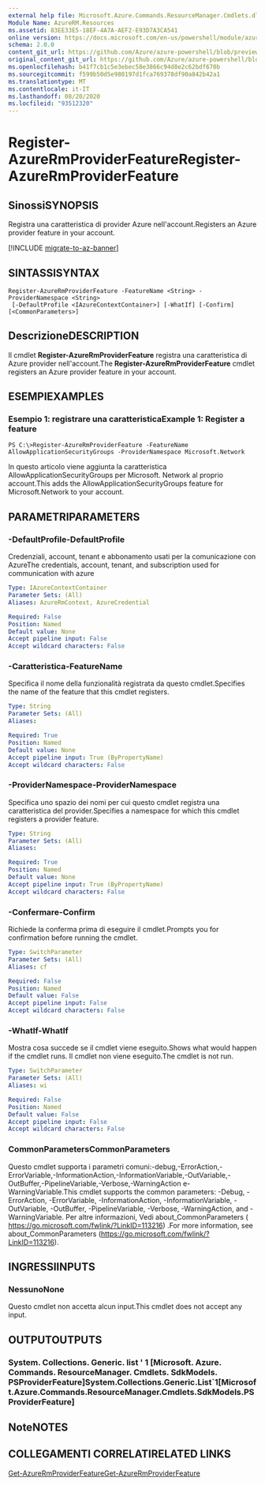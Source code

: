 ```yaml
---
external help file: Microsoft.Azure.Commands.ResourceManager.Cmdlets.dll-Help.xml
Module Name: AzureRM.Resources
ms.assetid: 83EE33E5-18EF-4A7A-AEF2-E93D7A3CA541
online version: https://docs.microsoft.com/en-us/powershell/module/azurerm.resources/register-azurermproviderfeature
schema: 2.0.0
content_git_url: https://github.com/Azure/azure-powershell/blob/preview/src/ResourceManager/Resources/Commands.Resources/help/Register-AzureRmProviderFeature.md
original_content_git_url: https://github.com/Azure/azure-powershell/blob/preview/src/ResourceManager/Resources/Commands.Resources/help/Register-AzureRmProviderFeature.md
ms.openlocfilehash: b41f7cb1c5e3ebec58e3866c94d8e2c62bdf670b
ms.sourcegitcommit: f599b50d5e980197d1fca769378df90a842b42a1
ms.translationtype: MT
ms.contentlocale: it-IT
ms.lasthandoff: 08/20/2020
ms.locfileid: "93512320"
---
```

# <span data-ttu-id="15d53-101">Register-AzureRmProviderFeature</span><span class="sxs-lookup"><span data-stu-id="15d53-101">Register-AzureRmProviderFeature</span></span>

## <span data-ttu-id="15d53-102">Sinossi</span><span class="sxs-lookup"><span data-stu-id="15d53-102">SYNOPSIS</span></span>
<span data-ttu-id="15d53-103">Registra una caratteristica di provider Azure nell'account.</span><span class="sxs-lookup"><span data-stu-id="15d53-103">Registers an Azure provider feature in your account.</span></span>

[!INCLUDE [migrate-to-az-banner](../../includes/migrate-to-az-banner.md)]

## <span data-ttu-id="15d53-104">SINTASSI</span><span class="sxs-lookup"><span data-stu-id="15d53-104">SYNTAX</span></span>

```
Register-AzureRmProviderFeature -FeatureName <String> -ProviderNamespace <String>
 [-DefaultProfile <IAzureContextContainer>] [-WhatIf] [-Confirm] [<CommonParameters>]
```

## <span data-ttu-id="15d53-105">Descrizione</span><span class="sxs-lookup"><span data-stu-id="15d53-105">DESCRIPTION</span></span>
<span data-ttu-id="15d53-106">Il cmdlet **Register-AzureRmProviderFeature** registra una caratteristica di Azure provider nell'account.</span><span class="sxs-lookup"><span data-stu-id="15d53-106">The **Register-AzureRmProviderFeature** cmdlet registers an Azure provider feature in your account.</span></span>

## <span data-ttu-id="15d53-107">ESEMPI</span><span class="sxs-lookup"><span data-stu-id="15d53-107">EXAMPLES</span></span>

### <span data-ttu-id="15d53-108">Esempio 1: registrare una caratteristica</span><span class="sxs-lookup"><span data-stu-id="15d53-108">Example 1: Register a feature</span></span>
```
PS C:\>Register-AzureRmProviderFeature -FeatureName AllowApplicationSecurityGroups -ProviderNamespace Microsoft.Network
```

<span data-ttu-id="15d53-109">In questo articolo viene aggiunta la caratteristica AllowApplicationSecurityGroups per Microsoft. Network al proprio account.</span><span class="sxs-lookup"><span data-stu-id="15d53-109">This adds the AllowApplicationSecurityGroups feature for Microsoft.Network to your account.</span></span>

## <span data-ttu-id="15d53-110">PARAMETRI</span><span class="sxs-lookup"><span data-stu-id="15d53-110">PARAMETERS</span></span>

### <span data-ttu-id="15d53-111">-DefaultProfile</span><span class="sxs-lookup"><span data-stu-id="15d53-111">-DefaultProfile</span></span>
<span data-ttu-id="15d53-112">Credenziali, account, tenant e abbonamento usati per la comunicazione con Azure</span><span class="sxs-lookup"><span data-stu-id="15d53-112">The credentials, account, tenant, and subscription used for communication with azure</span></span>

```yaml
Type: IAzureContextContainer
Parameter Sets: (All)
Aliases: AzureRmContext, AzureCredential

Required: False
Position: Named
Default value: None
Accept pipeline input: False
Accept wildcard characters: False
```

### <span data-ttu-id="15d53-113">-Caratteristica</span><span class="sxs-lookup"><span data-stu-id="15d53-113">-FeatureName</span></span>
<span data-ttu-id="15d53-114">Specifica il nome della funzionalità registrata da questo cmdlet.</span><span class="sxs-lookup"><span data-stu-id="15d53-114">Specifies the name of the feature that this cmdlet registers.</span></span>

```yaml
Type: String
Parameter Sets: (All)
Aliases:

Required: True
Position: Named
Default value: None
Accept pipeline input: True (ByPropertyName)
Accept wildcard characters: False
```

### <span data-ttu-id="15d53-115">-ProviderNamespace</span><span class="sxs-lookup"><span data-stu-id="15d53-115">-ProviderNamespace</span></span>
<span data-ttu-id="15d53-116">Specifica uno spazio dei nomi per cui questo cmdlet registra una caratteristica del provider.</span><span class="sxs-lookup"><span data-stu-id="15d53-116">Specifies a namespace for which this cmdlet registers a provider feature.</span></span>

```yaml
Type: String
Parameter Sets: (All)
Aliases:

Required: True
Position: Named
Default value: None
Accept pipeline input: True (ByPropertyName)
Accept wildcard characters: False
```

### <span data-ttu-id="15d53-117">-Confermare</span><span class="sxs-lookup"><span data-stu-id="15d53-117">-Confirm</span></span>
<span data-ttu-id="15d53-118">Richiede la conferma prima di eseguire il cmdlet.</span><span class="sxs-lookup"><span data-stu-id="15d53-118">Prompts you for confirmation before running the cmdlet.</span></span>

```yaml
Type: SwitchParameter
Parameter Sets: (All)
Aliases: cf

Required: False
Position: Named
Default value: False
Accept pipeline input: False
Accept wildcard characters: False
```

### <span data-ttu-id="15d53-119">-WhatIf</span><span class="sxs-lookup"><span data-stu-id="15d53-119">-WhatIf</span></span>
<span data-ttu-id="15d53-120">Mostra cosa succede se il cmdlet viene eseguito.</span><span class="sxs-lookup"><span data-stu-id="15d53-120">Shows what would happen if the cmdlet runs.</span></span>
<span data-ttu-id="15d53-121">Il cmdlet non viene eseguito.</span><span class="sxs-lookup"><span data-stu-id="15d53-121">The cmdlet is not run.</span></span>

```yaml
Type: SwitchParameter
Parameter Sets: (All)
Aliases: wi

Required: False
Position: Named
Default value: False
Accept pipeline input: False
Accept wildcard characters: False
```

### <span data-ttu-id="15d53-122">CommonParameters</span><span class="sxs-lookup"><span data-stu-id="15d53-122">CommonParameters</span></span>
<span data-ttu-id="15d53-123">Questo cmdlet supporta i parametri comuni:-debug,-ErrorAction,-ErrorVariable,-InformationAction,-InformationVariable,-OutVariable,-OutBuffer,-PipelineVariable,-Verbose,-WarningAction e-WarningVariable.</span><span class="sxs-lookup"><span data-stu-id="15d53-123">This cmdlet supports the common parameters: -Debug, -ErrorAction, -ErrorVariable, -InformationAction, -InformationVariable, -OutVariable, -OutBuffer, -PipelineVariable, -Verbose, -WarningAction, and -WarningVariable.</span></span> <span data-ttu-id="15d53-124">Per altre informazioni, Vedi about_CommonParameters ( https://go.microsoft.com/fwlink/?LinkID=113216) .</span><span class="sxs-lookup"><span data-stu-id="15d53-124">For more information, see about_CommonParameters (https://go.microsoft.com/fwlink/?LinkID=113216).</span></span>

## <span data-ttu-id="15d53-125">INGRESSI</span><span class="sxs-lookup"><span data-stu-id="15d53-125">INPUTS</span></span>

### <span data-ttu-id="15d53-126">Nessuno</span><span class="sxs-lookup"><span data-stu-id="15d53-126">None</span></span>
<span data-ttu-id="15d53-127">Questo cmdlet non accetta alcun input.</span><span class="sxs-lookup"><span data-stu-id="15d53-127">This cmdlet does not accept any input.</span></span>

## <span data-ttu-id="15d53-128">OUTPUT</span><span class="sxs-lookup"><span data-stu-id="15d53-128">OUTPUTS</span></span>

### <span data-ttu-id="15d53-129">System. Collections. Generic. list ' 1 [Microsoft. Azure. Commands. ResourceManager. Cmdlets. SdkModels. PSProviderFeature]</span><span class="sxs-lookup"><span data-stu-id="15d53-129">System.Collections.Generic.List\`1[Microsoft.Azure.Commands.ResourceManager.Cmdlets.SdkModels.PSProviderFeature]</span></span>

## <span data-ttu-id="15d53-130">Note</span><span class="sxs-lookup"><span data-stu-id="15d53-130">NOTES</span></span>

## <span data-ttu-id="15d53-131">COLLEGAMENTI CORRELATI</span><span class="sxs-lookup"><span data-stu-id="15d53-131">RELATED LINKS</span></span>

[<span data-ttu-id="15d53-132">Get-AzureRmProviderFeature</span><span class="sxs-lookup"><span data-stu-id="15d53-132">Get-AzureRmProviderFeature</span></span>](./Get-AzureRmProviderFeature.md)


